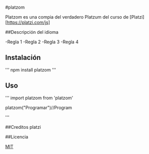 #platzom

Platzom es una compia del verdadero Platzum del curso de [Platzi][https://platzi.com/js]

##Descripción del idioma

-Regla 1
-Regla 2
-Regla 3
-Regla 4

## Instalación
'''
npm install platzom
'''

## Uso

'''
import platzom from 'platzom'

platzom("Programar")//Program

'''

##Creditos
platzi

##Licencia

[MIT](https://opensource.org/licenses/MIT)
